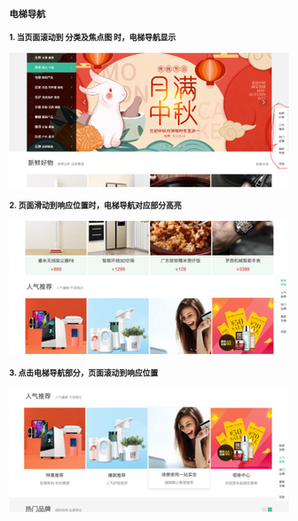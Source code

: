 ### 电梯导航

#### 1. 当页面滚动到  分类及焦点图  时，电梯导航显示

![image-20220812193704649](images/image-20220812193704649.png)

#### 2. 页面滑动到响应位置时，电梯导航对应部分高亮

![image-20220812193753010](images/image-20220812193753010.png)

#### 3. 点击电梯导航部分，页面滚动到响应位置

![image-20220812193824394](images/image-20220812193824394.png)
